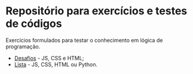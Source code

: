 # Repositório para exercícios e testes de códigos 

Exercícios formulados para testar o conhecimento em lógica de programação.

- [Desafios](https://github.com/mateusralv/basic-programming/tree/master/Desafios) - JS, CSS e HTML;
- [Lista](https://github.com/mateusralv/basic-programming/tree/master/Lista) - JS, CSS, HTML ou Python.

